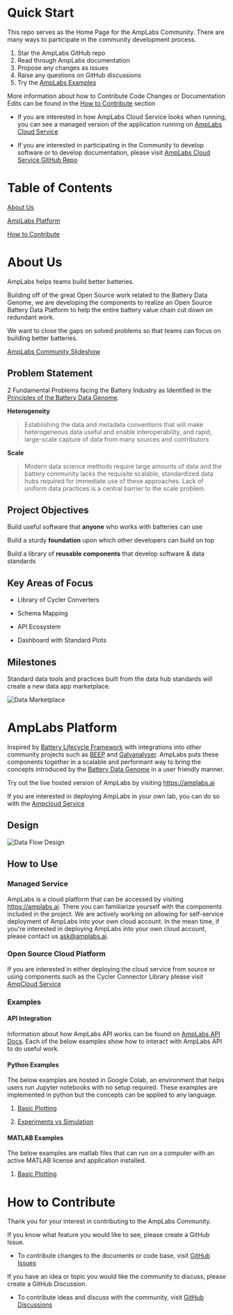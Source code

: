 

# Quick Start

This repo serves as the Home Page for the AmpLabs Community. There are many ways to participate in the community development process. 

1. Star the AmpLabs GitHub repo 
2. Read through AmpLabs documentation
3. Propose any changes as issues 
4. Raise any questions on GitHub discussions
5. Try the [AmpLabs Examples](#how-to-use)


More information about how to Contribute Code Changes or Documentation Edits can be found in the [How to Contribute](#how-to-contribute) section

* If you are interested in how AmpLabs Cloud Service looks when running, you can see a managed version of the application running on [AmpLabs Cloud Service](https://amplabs.ai)

* If you are interested in participating in the Community to develop software or to develop documentation, please visit [AmpLabs Cloud Service GitHub Repo](https://github.com/amplabs-ai/ampcloud-service)


# Table of Contents

[About Us](#about-us)

[AmpLabs Platform](#amplabs-platform)

[How to Contribute](#how-to-contribute)

# About Us

AmpLabs helps teams build better batteries. 

Building off of the great Open Source work related to the Battery Data Genome, we are developing the components to realize an Open Source Battery Data Platform to help the entire battery value chain cut down on redundant work. 

We want to close the gaps on solved problems so that teams can focus on building better batteries.  

[AmpLabs Community Slideshow](https://docs.google.com/presentation/d/19xpzwuIjc5TQ-UhNoNxo6E7rfe10jLcAs54MrOwRJSo/edit?usp=sharing)

## Problem Statement

2 Fundamental Problems facing the Battery Industry as Identified in the [Principles of the Battery Data Genome](https://arxiv.org/abs/2109.07278). 

**Heterogeneity**

> Establishing the data and metadata conventions that will make heterogeneous data useful and enable interoperability, and rapid, large-scale capture of data from many sources and contributors

**Scale**

> Modern data science methods require large amounts of data and the battery community lacks the requisite scalable, standardized data hubs required for immediate use of these approaches. Lack of uniform data practices is a central barrier to the scale problem.

## Project Objectives

Build useful software that **anyone** who works with batteries can use

Build a sturdy **foundation** upon which other developers can build on top

Build a library of **reusable components** that develop software & data standards

## Key Areas of Focus

- Library of Cycler Converters

- Schema Mapping

- API Ecosystem

- Dashboard with Standard Plots


## Milestones

Standard data tools and practices built from the data hub standards will create a new data app marketplace.

![Data Marketplace](https://github.com/amplabs-ai/amplabs/blob/main/img/data_marketplace.png)

# AmpLabs Platform

Inspired by [Battery Lifecycle Framework](https://github.com/battery-lcf) with integrations into other community projects such as [BEEP](https://github.com/TRI-AMDD/beep) and [Galvanalyser](https://github.com/Battery-Intelligence-Lab/galvanalyser). AmpLabs puts these components together in a scalable and performant way to bring the concepts introduced by the [Battery Data Genome](https://arxiv.org/abs/2109.07278) in a user friendly manner. 

Try out the live hosted version of AmpLabs by visiting https://amplabs.ai

If you are interested in deploying AmpLabs in your own lab, you can do so with the [Ampcloud Service](https://github.com/amplabs-ai/ampcloud-service)

## Design

![Data Flow Design](https://github.com/amplabs-ai/amplabs/blob/main/img/dataflow.png)

## How to Use

### Managed Service
AmpLabs is a cloud platform that can be accessed by visiting https://amplabs.ai. There you can familiarize yourself with the components included in the project. We are actively working on allowing for self-service deployment of AmpLabs into your own cloud account. In the mean time, if you're interested in deploying AmpLabs into your own cloud account, please contact us ask@amplabs.ai. 

### Open Source Cloud Platform
If you are interested in either deploying the cloud service from source or using components such as the Cycler Connector Library please visit [AmpCloud Service](https://github.com/amplabs-ai/ampcloud-service)

### Examples

#### API Integration
Information about how AmpLabs API works can be found on [AmpLabs API Docs](http://amplabs.ai/api/). Each of the below examples show how to interact with AmpLabs API to do useful work.

#### Python Examples

The below examples are hosted in Google Colab, an environment that helps users run Jupyter notebooks with no setup required. These examples are implemented in python but the concepts can be applied to any language. 

1. [Basic Plotting](https://colab.research.google.com/drive/1W__QNY5ywQwl8D-j7uQC6i0AhaXMfjVR?usp=sharing)

2. [Experiments vs Simulation](https://colab.research.google.com/drive/1gSOjMaVLE24EBzHxe0wx6QP-9rSrWOPc?usp=sharing)


#### MATLAB Examples

The below examples are matlab files that can run on a computer with an active MATLAB license and application installed.

1. [Basic Plotting](https://github.com/amplabs-ai/examples/blob/main/matlab/basic_plot.m)

# How to Contribute

Thank you for your interest in contributing to the AmpLabs Community.

If you know what feature you would like to see, please create a GitHub Issue.
* To contribute changes to the documents or code base, visit [GitHub Issues](https://github.com/amplabs-ai/amplabs/issues)

If you have an idea or topic you would like the community to discuss, please create a GitHub Discussion. 
* To contribute ideas and discuss with the community, visit [GitHub Discussions](https://github.com/amplabs-ai/amplabs/discussions)

